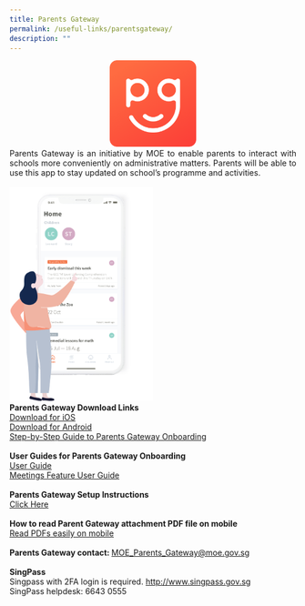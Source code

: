 ```yaml
---
title: Parents Gateway
permalink: /useful-links/parentsgateway/
description: ""
---
```

<center><img src="/images/Random/2022%20parent%20gateway.png" style="width:30%"></center>
<div style="text-align:justify;">Parents Gateway is an initiative by MOE to enable parents to interact with schools more conveniently on administrative matters. Parents will be able to use this app to stay updated on school’s programme and activities.</div><br>
<img src="/images/Random/2022%20parent%20gateway%202.png" style="width:50%"><br>
<b>Parents Gateway Download Links</b><br>
<a href="https://apps.apple.com/sg/app/parents-gateway/id1267198708" target="">Download for iOS</a><br><a href="https://play.google.com/store/apps/details?id=com.moe.pgp&amp;hl=en_SG" target="">Download for Android</a>
<br><a href="https://play.google.com/store/apps/details?id=com.moe.pgp&amp;hl=en_SG" target="">Step-by-Step Guide to Parents Gateway Onboarding</a>
<br><br><b>User Guides for Parents Gateway Onboarding</b>
<br><a href="/qql/slot/u577/Announcements/2020/Parents-Gateway-FAQs-for-Parents.pdf" target="">User Guide</a>
<br><a href="/qql/slot/u577/Announcements/2020/Parents-Gateway-FAQs-for-Parents.pdf" target="">Meetings Feature User Guide</a>
<br><br><b>Parents Gateway Setup Instructions</b>
<br><a href="/qql/slot/u577/Announcements/2020/Parents-Gateway-leaflets-dated-2-Jan-2019.pdf" target="">Click Here</a><br><br><b>How to read Parent Gateway attachment PDF file on mobile</b><br><a href="/qql/slot/u577/Announcements/2020/Parents-Gateway-FAQs-for-Parents.pdf" target="">Read PDFs easily on mobile</a><br><br><b>Parents Gateway contact: </b><a href="mailto:MOE_Parents_Gateway@moe.gov.sg" target="">MOE_Parents_Gateway@moe.gov.sg</a><br><br><b>SingPass </b><br>Singpass with 2FA login is required. <a href="http://www.singpass.gov.sg" target="">http://www.singpass.gov.sg</a><br>SingPass helpdesk: 6643 0555